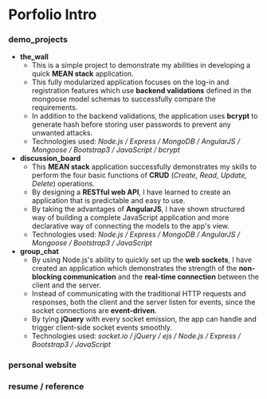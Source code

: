 # Porfolio Intro

### demo_projects
* __the_wall__
	* This is a simple project to demonstrate my abilities in developing a quick __MEAN stack__ application.
	* This fully modularized application focuses on the log-in and registration features which use __backend validations__ defined in the mongoose model schemas to successfully compare the requirements.
	* In addition to the backend validations, the application uses __bcrypt__ to generate hash before storing user passwords to prevent any unwanted attacks.
	* Technologies used: _Node.js / Express / MongoDB / AngularJS / Mongoose / Bootstrap3 / JavaScript / bcrypt_
* __discussion_board__
	* This __MEAN stack__ application successfully demonstrates my skills to perform the four basic functions of  __CRUD__ (_Create, Read, Update, Delete_) operations.
	* By designing a __RESTful web API__, I have learned to create an application that is predictable and easy to use.
	* By taking the advantages of __AngularJS__, I have shown structured way of building a complete JavaScript application and more declarative way of connecting the models to the app's view.
	* Technologies used: _Node.js / Express / MongoDB / AngularJS / Mongoose / Bootstrap3 / JavaScript_
* __group_chat__
	* By using Node.js's ability to quickly set up the __web sockets__, I have created an application which demonstrates the strength of the __non-blocking communication__ and the  __real-time connection__ between the client and the server.
	* Instead of communicating with the traditional HTTP requests and responses, both the client and the server listen for events, since the socket connections are __event-driven__.
	* By tying __jQuery__ with every socket emission, the app can handle and trigger client-side socket events smoothly.
	* Technologies used: _socket.io / jQuery / ejs / Node.js / Express / Bootstrap3 / JavaScript_

### personal website

### resume / reference
